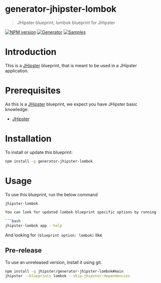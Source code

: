 # generator-jhipster-lombok

> JHipster blueprint, lombok blueprint for JHipster

[![NPM version][npm-image]][npm-url]
[![Generator][github-generator-image]][github-generator-url]
[![Samples][github-samples-image]][github-samples-url]

# Introduction

This is a [JHipster](https://www.jhipster.tech/) blueprint, that is meant to be used in a JHipster application.

# Prerequisites

As this is a [JHipster](https://www.jhipster.tech/) blueprint, we expect you have JHipster basic knowledge:

- [JHipster](https://www.jhipster.tech/)

# Installation

To install or update this blueprint:

```bash
npm install -g generator-jhipster-lombok
```

# Usage

To use this blueprint, run the below command

````bash
jhipster-lombok

You can look for updated lombok blueprint specific options by running

```bash
jhipster-lombok app --help
````

And looking for `(blueprint option: lombok)` like

## Pre-release

To use an unreleased version, install it using git.

```bash
npm install -g jhipster/generator-jhipster-lombok#main
jhipster --blueprints lombok --skip-jhipster-dependencies
```

[npm-image]: https://img.shields.io/npm/v/generator-jhipster-lombok.svg
[npm-url]: https://npmjs.org/package/generator-jhipster-lombok
[github-generator-image]: https://github.com/ldaloia-dev/generator-jhipster-lombok/actions/workflows/generator.yml/badge.svg
[github-generator-url]: https://github.com/ldaloia-dev/generator-jhipster-lombok/actions/workflows/generator.yml
[github-samples-image]: https://github.com/ldaloia-dev/generator-jhipster-lombok/actions/workflows/samples.yml/badge.svg
[github-samples-url]: https://github.com/ldaloia-dev/generator-jhipster-lombok/actions/workflows/samples.yml
